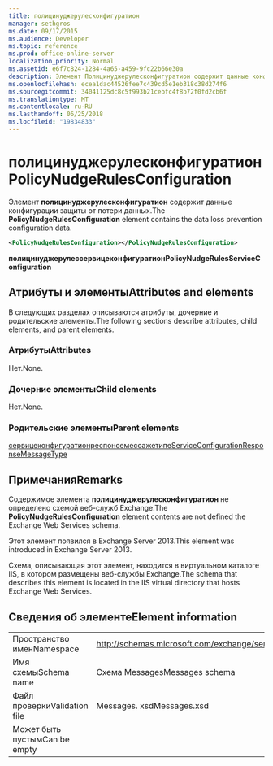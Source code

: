 ```yaml
---
title: полицинуджерулесконфигуратион
manager: sethgros
ms.date: 09/17/2015
ms.audience: Developer
ms.topic: reference
ms.prod: office-online-server
localization_priority: Normal
ms.assetid: e6f7c824-1284-4a65-a459-9fc22b66e30a
description: Элемент Полицинуджерулесконфигуратион содержит данные конфигурации защиты от потери данных.
ms.openlocfilehash: ecea1dac44526fee7c439cd5e1eb318c38d274f6
ms.sourcegitcommit: 34041125dc8c5f993b21cebfc4f8b72f0fd2cb6f
ms.translationtype: MT
ms.contentlocale: ru-RU
ms.lasthandoff: 06/25/2018
ms.locfileid: "19834833"
---
```

# <a name="policynudgerulesconfiguration"></a><span data-ttu-id="57fe5-103">полицинуджерулесконфигуратион</span><span class="sxs-lookup"><span data-stu-id="57fe5-103">PolicyNudgeRulesConfiguration</span></span>

<span data-ttu-id="57fe5-104">Элемент **полицинуджерулесконфигуратион** содержит данные конфигурации защиты от потери данных.</span><span class="sxs-lookup"><span data-stu-id="57fe5-104">The **PolicyNudgeRulesConfiguration** element contains the data loss prevention configuration data.</span></span> 
  
```XML
<PolicyNudgeRulesConfiguration></PolicyNudgeRulesConfiguration>
```

 <span data-ttu-id="57fe5-105">**полицинуджерулессервицеконфигуратион**</span><span class="sxs-lookup"><span data-stu-id="57fe5-105">**PolicyNudgeRulesServiceConfiguration**</span></span>
## <a name="attributes-and-elements"></a><span data-ttu-id="57fe5-106">Атрибуты и элементы</span><span class="sxs-lookup"><span data-stu-id="57fe5-106">Attributes and elements</span></span>

<span data-ttu-id="57fe5-107">В следующих разделах описываются атрибуты, дочерние и родительские элементы.</span><span class="sxs-lookup"><span data-stu-id="57fe5-107">The following sections describe attributes, child elements, and parent elements.</span></span>
  
### <a name="attributes"></a><span data-ttu-id="57fe5-108">Атрибуты</span><span class="sxs-lookup"><span data-stu-id="57fe5-108">Attributes</span></span>

<span data-ttu-id="57fe5-109">Нет.</span><span class="sxs-lookup"><span data-stu-id="57fe5-109">None.</span></span>
  
### <a name="child-elements"></a><span data-ttu-id="57fe5-110">Дочерние элементы</span><span class="sxs-lookup"><span data-stu-id="57fe5-110">Child elements</span></span>

<span data-ttu-id="57fe5-111">Нет.</span><span class="sxs-lookup"><span data-stu-id="57fe5-111">None.</span></span>
  
### <a name="parent-elements"></a><span data-ttu-id="57fe5-112">Родительские элементы</span><span class="sxs-lookup"><span data-stu-id="57fe5-112">Parent elements</span></span>

[<span data-ttu-id="57fe5-113">сервицеконфигуратионреспонсемессажетипе</span><span class="sxs-lookup"><span data-stu-id="57fe5-113">ServiceConfigurationResponseMessageType</span></span>](serviceconfigurationresponsemessagetype.md)
  
## <a name="remarks"></a><span data-ttu-id="57fe5-114">Примечания</span><span class="sxs-lookup"><span data-stu-id="57fe5-114">Remarks</span></span>

<span data-ttu-id="57fe5-115">Содержимое элемента **полицинуджерулесконфигуратион** не определено схемой веб-служб Exchange.</span><span class="sxs-lookup"><span data-stu-id="57fe5-115">The **PolicyNudgeRulesConfiguration** element contents are not defined the Exchange Web Services schema.</span></span> 
  
<span data-ttu-id="57fe5-116">Этот элемент появился в Exchange Server 2013.</span><span class="sxs-lookup"><span data-stu-id="57fe5-116">This element was introduced in Exchange Server 2013.</span></span>
  
<span data-ttu-id="57fe5-117">Схема, описывающая этот элемент, находится в виртуальном каталоге IIS, в котором размещены веб-службы Exchange.</span><span class="sxs-lookup"><span data-stu-id="57fe5-117">The schema that describes this element is located in the IIS virtual directory that hosts Exchange Web Services.</span></span>
  
## <a name="element-information"></a><span data-ttu-id="57fe5-118">Сведения об элементе</span><span class="sxs-lookup"><span data-stu-id="57fe5-118">Element information</span></span>

|||
|:-----|:-----|
|<span data-ttu-id="57fe5-119">Пространство имен</span><span class="sxs-lookup"><span data-stu-id="57fe5-119">Namespace</span></span>  <br/> |http://schemas.microsoft.com/exchange/services/2006/messages  <br/> |
|<span data-ttu-id="57fe5-120">Имя схемы</span><span class="sxs-lookup"><span data-stu-id="57fe5-120">Schema name</span></span>  <br/> |<span data-ttu-id="57fe5-121">Схема Messages</span><span class="sxs-lookup"><span data-stu-id="57fe5-121">Messages schema</span></span>  <br/> |
|<span data-ttu-id="57fe5-122">Файл проверки</span><span class="sxs-lookup"><span data-stu-id="57fe5-122">Validation file</span></span>  <br/> |<span data-ttu-id="57fe5-123">Messages. xsd</span><span class="sxs-lookup"><span data-stu-id="57fe5-123">Messages.xsd</span></span>  <br/> |
|<span data-ttu-id="57fe5-124">Может быть пустым</span><span class="sxs-lookup"><span data-stu-id="57fe5-124">Can be empty</span></span>  <br/> ||
   

